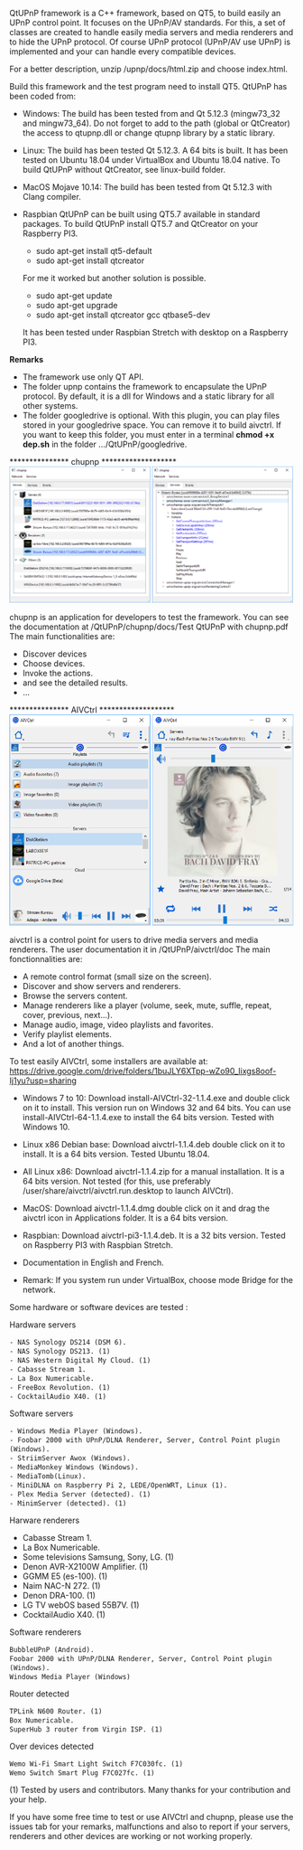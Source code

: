 QtUPnP framework is a C++ framework, based on QT5, to build easily an UPnP control point.
It focuses on the UPnP/AV standards.
For this, a set of classes are created to handle easily media servers and media renderers and to hide the UPnP protocol.
Of course UPnP protocol (UPnP/AV use UPnP) is implemented and your can handle every compatible devices.

For a better description, unzip /upnp/docs/html.zip and choose index.html.

Build this framework and the test program need to install QT5. QtUPnP has been coded from:
  - Windows: The build has been tested from and Qt 5.12.3 (mingw73_32 and mingw73_64).
    Do not forget to add to the path (global or QtCreator) the access to qtupnp.dll or change qtupnp library by a static library.

  - Linux: The build has been tested Qt 5.12.3.
    A 64 bits is built. It has been tested on Ubuntu 18.04 under VirtualBox and Ubuntu 18.04 native.
	To build QtUPnP without QtCreator, see linux-build folder.
	
  - MacOS Mojave 10.14: The build has been tested from Qt 5.12.3 with Clang compiler.
  
  - Raspbian QtUPnP can be built using QT5.7 available in standard packages.
    To build QtUPnP install QT5.7 and QtCreator on your Raspberry PI3.
	  * sudo apt-get install qt5-default
      * sudo apt-get install qtcreator
	  
	For me it worked but another solution is possible.
	
	  * sudo apt-get update
      * sudo apt-get upgrade
      * sudo apt-get install qtcreator gcc qtbase5-dev
	  
    It has been tested under Raspbian Stretch with desktop on a Raspberry PI3.

**Remarks**
- The framework use only QT API.
- The folder upnp contains the framework to encapsulate the UPnP protocol. By default, it is a dll for Windows and a static library for all other systems.
- The folder googledrive is optional. With this plugin, you can play files stored in your googledrive space.
  You can remove it to build aivctrl. If you want to keep this folder, you must enter in a terminal **chmod +x dep.sh** in the folder .../QtUPnP/googledrive.


*************** chupnp *******************
![](readme-images/chupnp.png)

chupnp is an application for developers to test the framework. You can see the documentation at /QtUPnP/chupnp/docs/Test QtUPnP with chupnp.pdf
The main functionalities are:
  - Discover devices
  - Choose devices.
  - Invoke the actions.
  - and see the detailed results.
  - ...
  
  
*************** AIVCtrl *******************
![](readme-images/aivctrl.png)

aivctrl is a control point for users to drive media servers and media renderers. The user documentation it in /QtUPnP/aivctrl/doc
The main fonctionnalities are:
  - A remote control format (small size on the screen).
  - Discover and show servers and renderers.
  - Browse the servers content.
  - Manage renderers like a player (volume, seek, mute, suffle, repeat, cover, previous, next...).
  - Manage audio, image, video playlists and favorites.
  - Verify playlist elements.
  - And a lot of another things.
  
To test easily AIVCtrl, some installers are available at: https://drive.google.com/drive/folders/1buJLY6XTpp-wZo90_Iixgs8oof-Ij1yu?usp=sharing

  - Windows 7 to 10: Download install-AIVCtrl-32-1.1.4.exe and double click on it to install. This version run on Windows 32 and 64 bits.
    You can use install-AIVCtrl-64-1.1.4.exe to install the 64 bits version.
    Tested with Windows 10.
	
  - Linux x86 Debian base: Download aivctrl-1.1.4.deb double click on it to install. It is a 64 bits version.
    Tested Ubuntu 18.04.
	
  - All Linux x86: Download aivctrl-1.1.4.zip for a manual installation. It is a 64 bits version.
    Not tested (for this, use preferably /user/share/aivctrl/aivctrl.run.desktop to launch AIVCtrl).
	
  - MacOS: Download aivctrl-1.1.4.dmg double click on it and drag the aivctrl icon in Applications folder. It is a 64 bits version.
	
  - Raspbian: Download aivctrl-pi3-1.1.4.deb. It is a 32 bits version.
      Tested on Raspberry PI3 with Raspbian Stretch.
    	
  - Documentation in English and French.
  
  - Remark: If you system run under VirtualBox, choose mode Bridge for the network.
  
Some hardware or software devices are tested :
  
 Hardware servers

    - NAS Synology DS214 (DSM 6).
	- NAS Synology DS213. (1)
    - NAS Western Digital My Cloud. (1)
    - Cabasse Stream 1.
    - La Box Numericable.
    - FreeBox Revolution. (1)
	- CocktailAudio X40. (1)
 
 Software servers

    - Windows Media Player (Windows).
    - Foobar 2000 with UPnP/DLNA Renderer, Server, Control Point plugin (Windows).
    - StriimServer Awox (Windows).
    - MediaMonkey Windows (Windows).
    - MediaTomb(Linux).
	- MiniDLNA on Raspberry Pi 2, LEDE/OpenWRT, Linux (1).
	- Plex Media Server (detected). (1)
	- MinimServer (detected). (1)

 Harware renderers

   - Cabasse Stream 1.
   - La Box Numericable.
   - Some televisions Samsung, Sony, LG. (1)
   - Denon AVR-X2100W Amplifier. (1)
   - GGMM E5 (es-100). (1)
   - Naim NAC-N 272. (1)
   - Denon DRA-100. (1)
   - LG TV webOS based 55B7V. (1)
   - CocktailAudio X40. (1)

 Software renderers

    BubbleUPnP (Android).
    Foobar 2000 with UPnP/DLNA Renderer, Server, Control Point plugin (Windows).
    Windows Media Player (Windows)
	
 Router	detected
 
 	TPLink N600 Router. (1)
	Box Numericable.
	SuperHub 3 router from Virgin ISP. (1)
	
 Over devices detected

    Wemo Wi-Fi Smart Light Switch F7C030fc. (1)
	Wemo Switch Smart Plug F7C027fc. (1)
	
  (1) Tested by users and contributors. Many thanks for your contribution and your help.

If you have some free time to test or use AIVCtrl and chupnp, please use the issues tab for your remarks, malfunctions
and also to report if your servers, renderers and other devices are working or not working properly.





